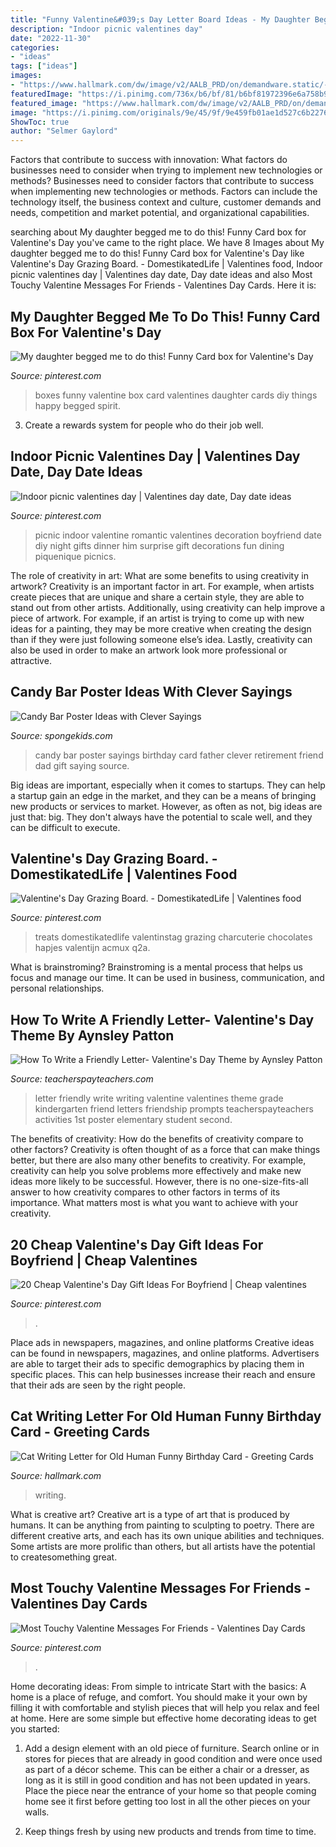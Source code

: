 ```yaml
---
title: "Funny Valentine&#039;s Day Letter Board Ideas - My Daughter Begged Me To Do This! Funny Card Box For Valentine&#039;s Day"
description: "Indoor picnic valentines day"
date: "2022-11-30"
categories:
- "ideas"
tags: ["ideas"]
images:
- "https://www.hallmark.com/dw/image/v2/AALB_PRD/on/demandware.static/-/Sites-hallmark-master/default/dwc1079090/images/finished-goods/Cat-Writing-Letter-Funny-Birthday-Card_369ZZB2771_04.jpg?sw=1200&amp;sh=1200&amp;sm=fit"
featuredImage: "https://i.pinimg.com/736x/b6/bf/81/b6bf81972396e6a758b92010a07089bc.jpg"
featured_image: "https://www.hallmark.com/dw/image/v2/AALB_PRD/on/demandware.static/-/Sites-hallmark-master/default/dwc1079090/images/finished-goods/Cat-Writing-Letter-Funny-Birthday-Card_369ZZB2771_04.jpg?sw=1200&amp;sh=1200&amp;sm=fit"
image: "https://i.pinimg.com/originals/9e/45/9f/9e459fb01ae1d527c6b22760dc93b7f7.jpg"
ShowToc: true
author: "Selmer Gaylord"
---
```



Factors that contribute to success with innovation: What factors do businesses need to consider when trying to implement new technologies or methods?
Businesses need to consider factors that contribute to success when implementing new technologies or methods. Factors can include the technology itself, the business context and culture, customer demands and needs, competition and market potential, and organizational capabilities.

	

		
searching about My daughter begged me to do this! Funny Card box for Valentine&#039;s Day you've came to the right place. We have 8 Images about My daughter begged me to do this! Funny Card box for Valentine&#039;s Day like Valentine&#039;s Day Grazing Board. - DomestikatedLife | Valentines food, Indoor picnic valentines day | Valentines day date, Day date ideas and also Most Touchy Valentine Messages For Friends - Valentines Day Cards. Here it is:
		
    
## My Daughter Begged Me To Do This! Funny Card Box For Valentine&#039;s Day

<img loading=lazy src="https://i.pinimg.com/originals/9e/45/9f/9e459fb01ae1d527c6b22760dc93b7f7.jpg" onerror="this.onerror=null;this.src='https://tse2.mm.bing.net/th?id=OIP.N6dv_fKdEjRYaN_CgxcFMQHaJ4&amp;pid=15.1';" alt="My daughter begged me to do this! Funny Card box for Valentine&#039;s Day">

_Source: pinterest.com_

>boxes funny valentine box card valentines daughter cards diy things happy begged spirit. 

	

3. Create a rewards system for people who do their job well.

    
## Indoor Picnic Valentines Day | Valentines Day Date, Day Date Ideas

<img loading=lazy src="https://i.pinimg.com/originals/50/6d/7c/506d7c43e97eea5ae3ab9a8f9ce25c85.jpg" onerror="this.onerror=null;this.src='https://tse3.mm.bing.net/th?id=OIP.8eLvt2ScMC6qSHgs7lc8ZgHaJ4&amp;pid=15.1';" alt="Indoor picnic valentines day | Valentines day date, Day date ideas">

_Source: pinterest.com_

>picnic indoor valentine romantic valentines decoration boyfriend date diy night gifts dinner him surprise gift decorations fun dining piquenique picnics. 

	

The role of creativity in art: What are some benefits to using creativity in artwork?
Creativity is an important factor in art. For example, when artists create pieces that are unique and share a certain style, they are able to stand out from other artists. Additionally, using creativity can help improve a piece of artwork. For example, if an artist is trying to come up with new ideas for a painting, they may be more creative when creating the design than if they were just following someone else’s idea. Lastly, creativity can also be used in order to make an artwork look more professional or attractive.

    
## Candy Bar Poster Ideas With Clever Sayings

<img loading=lazy src="http://spongekids.com/wp-content/uploads/2015/01/candy-bar-sayings/12-candy-bar-saying-ideas.jpg" onerror="this.onerror=null;this.src='https://tse2.mm.bing.net/th?id=OIP.xXtAGYzQS3vZBkdTWtcs0wHaJ4&amp;pid=15.1';" alt="Candy Bar Poster Ideas with Clever Sayings">

_Source: spongekids.com_

>candy bar poster sayings birthday card father clever retirement friend dad gift saying source. 

	

Big ideas are important, especially when it comes to startups. They can help a startup gain an edge in the market, and they can be a means of bringing new products or services to market. However, as often as not, big ideas are just that: big. They don't always have the potential to scale well, and they can be difficult to execute.

    
## Valentine&#039;s Day Grazing Board. - DomestikatedLife | Valentines Food

<img loading=lazy src="https://i.pinimg.com/736x/b6/bf/81/b6bf81972396e6a758b92010a07089bc.jpg" onerror="this.onerror=null;this.src='https://tse3.mm.bing.net/th?id=OIP.l-YTX-SFtQMStBUmsQO8HwHaK5&amp;pid=15.1';" alt="Valentine&#039;s Day Grazing Board. - DomestikatedLife | Valentines food">

_Source: pinterest.com_

>treats domestikatedlife valentinstag grazing charcuterie chocolates hapjes valentijn acmux q2a. 

	

What is brainstroming? Brainstroming is a mental process that helps us focus and manage our time. It can be used in business, communication, and personal relationships.

    
## How To Write A Friendly Letter- Valentine&#039;s Day Theme By Aynsley Patton

<img loading=lazy src="https://ecdn.teacherspayteachers.com/thumbitem/How-To-Write-a-Friendly-Letter-Valentines-Day-Theme-1500873673/original-523139-2.jpg" onerror="this.onerror=null;this.src='https://tse2.mm.bing.net/th?id=OIP.PboR75wEGhaskK-lrw3X3QAAAA&amp;pid=15.1';" alt="How To Write a Friendly Letter- Valentine&#039;s Day Theme by Aynsley Patton">

_Source: teacherspayteachers.com_

>letter friendly write writing valentine valentines theme grade kindergarten friend letters friendship prompts teacherspayteachers activities 1st poster elementary student second. 

	

The benefits of creativity: How do the benefits of creativity compare to other factors?
Creativity is often thought of as a force that can make things better, but there are also many other benefits to creativity. For example, creativity can help you solve problems more effectively and make new ideas more likely to be successful. However, there is no one-size-fits-all answer to how creativity compares to other factors in terms of its importance. What matters most is what you want to achieve with your creativity.

    
## 20 Cheap Valentine&#039;s Day Gift Ideas For Boyfriend | Cheap Valentines

<img loading=lazy src="https://i.pinimg.com/736x/32/75/54/32755478da2ed75a7a5d57d228975bbd.jpg" onerror="this.onerror=null;this.src='https://tse1.mm.bing.net/th?id=OIP.9lWcw3HTMfZc9WE5GW1-GwHaPj&amp;pid=15.1';" alt="20 Cheap Valentine&#039;s Day Gift Ideas For Boyfriend | Cheap valentines">

_Source: pinterest.com_

>. 

	

Place ads in newspapers, magazines, and online platforms
Creative ideas can be found in newspapers, magazines, and online platforms. Advertisers are able to target their ads to specific demographics by placing them in specific places. This can help businesses increase their reach and ensure that their ads are seen by the right people.

    
## Cat Writing Letter For Old Human Funny Birthday Card - Greeting Cards

<img loading=lazy src="https://www.hallmark.com/dw/image/v2/AALB_PRD/on/demandware.static/-/Sites-hallmark-master/default/dwc1079090/images/finished-goods/Cat-Writing-Letter-Funny-Birthday-Card_369ZZB2771_04.jpg?sw=1200&amp;sh=1200&amp;sm=fit" onerror="this.onerror=null;this.src='https://tse3.mm.bing.net/th?id=OIP.ngCiB8Jd4BAHRJ_nwod61wHaHa&amp;pid=15.1';" alt="Cat Writing Letter for Old Human Funny Birthday Card - Greeting Cards">

_Source: hallmark.com_

>writing. 

	

What is creative art?
Creative art is a type of art that is produced by humans. It can be anything from painting to sculpting to poetry. There are different creative arts, and each has its own unique abilities and techniques. Some artists are more prolific than others, but all artists have the potential to createsomething great.

    
## Most Touchy Valentine Messages For Friends - Valentines Day Cards

<img loading=lazy src="https://i.pinimg.com/originals/00/f8/c2/00f8c222fd62fcfb9ef9fe5bb3d88f3c.jpg" onerror="this.onerror=null;this.src='https://tse3.mm.bing.net/th?id=OIP.4DarXxVOuoD4YrmsWhA9IwHaKc&amp;pid=15.1';" alt="Most Touchy Valentine Messages For Friends - Valentines Day Cards">

_Source: pinterest.com_

>. 

	

Home decorating ideas: From simple to intricate
Start with the basics: A home is a place of refuge, and comfort. You should make it your own by filling it with comfortable and stylish pieces that will help you relax and feel at home. Here are some simple but effective home decorating ideas to get you started:
1. Add a design element with an old piece of furniture. Search online or in stores for pieces that are already in good condition and were once used as part of a décor scheme. This can be either a chair or a dresser, as long as it is still in good condition and has not been updated in years. Place the piece near the entrance of your home so that people coming home see it first before getting too lost in all the other pieces on your walls.

2. Keep things fresh by using new products and trends from time to time.

